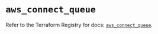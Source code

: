 # `aws_connect_queue`

Refer to the Terraform Registry for docs: [`aws_connect_queue`](https://registry.terraform.io/providers/hashicorp/aws/4.54.0/docs/resources/connect_queue).
